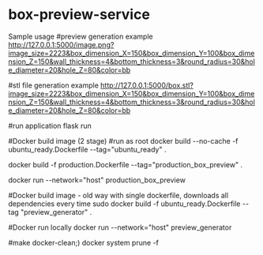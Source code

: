# box-preview-service
Sample usage 
#preview generation example
http://127.0.0.1:5000/image.png?image_size=2223&box_dimension_X=150&box_dimension_Y=100&box_dimension_Z=150&wall_thickness=4&bottom_thickness=3&round_radius=30&hole_diameter=20&hole_Z=80&color=bb

#stl file generation example
http://127.0.0.1:5000/box.stl?image_size=2223&box_dimension_X=150&box_dimension_Y=100&box_dimension_Z=150&wall_thickness=4&bottom_thickness=3&round_radius=30&hole_diameter=20&hole_Z=80&color=bb

#run application
flask run


#Docker build image (2 stage)
#run as root
docker build --no-cache -f ubuntu_ready.Dockerfile --tag="ubuntu_ready" .

docker build -f production.Dockerfile --tag="production_box_preview" .

docker run --network="host" production_box_preview





#Docker build image - old way with single dockerfile, downloads all dependencies every time
sudo docker build -f ubuntu_ready.Dockerfile --tag "preview_generator" .

#Docker run locally
docker run --network="host" preview_generator


#make docker-clean;)
docker system prune -f
